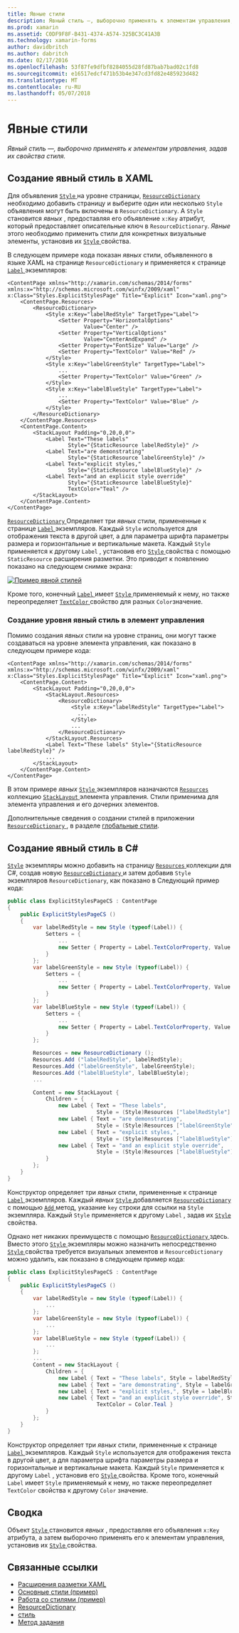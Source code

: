 ```yaml
---
title: Явные стили
description: Явный стиль —, выборочно применять к элементам управления, задав их свойства стиля.
ms.prod: xamarin
ms.assetid: C0DF9F8F-B431-4374-A574-325BC3C41A3B
ms.technology: xamarin-forms
author: davidbritch
ms.author: dabritch
ms.date: 02/17/2016
ms.openlocfilehash: 53f87fe9dfbf8284055d28fd87bab7bad02c1fd8
ms.sourcegitcommit: e16517edcf471b53b4e347cd3fd82e485923d482
ms.translationtype: MT
ms.contentlocale: ru-RU
ms.lasthandoff: 05/07/2018
---
```

# <a name="explicit-styles"></a>Явные стили

_Явный стиль —, выборочно применять к элементам управления, задав их свойства стиля._

## <a name="creating-an-explicit-style-in-xaml"></a>Создание явный стиль в XAML

Для объявления [ `Style` ](https://developer.xamarin.com/api/type/Xamarin.Forms.Style/) на уровне страницы, [ `ResourceDictionary` ](https://developer.xamarin.com/api/type/Xamarin.Forms.ResourceDictionary/) необходимо добавить страницу и выберите один или несколько `Style` объявления могут быть включены в `ResourceDictionary`. A `Style` становится *явных* , предоставляя его объявление `x:Key` атрибут, который предоставляет описательные ключ в `ResourceDictionary`. *Явные* этого необходимо применить стили для конкретных визуальные элементы, установив их [ `Style` ](https://developer.xamarin.com/api/property/Xamarin.Forms.VisualElement.Style/) свойства.

В следующем примере кода показан *явных* стили, объявленного в языке XAML на странице `ResourceDictionary` и применяется к странице [ `Label` ](https://developer.xamarin.com/api/type/Xamarin.Forms.Label/) экземпляров:

```xaml
<ContentPage xmlns="http://xamarin.com/schemas/2014/forms" xmlns:x="http://schemas.microsoft.com/winfx/2009/xaml" x:Class="Styles.ExplicitStylesPage" Title="Explicit" Icon="xaml.png">
    <ContentPage.Resources>
        <ResourceDictionary>
            <Style x:Key="labelRedStyle" TargetType="Label">
                <Setter Property="HorizontalOptions"
                        Value="Center" />
                <Setter Property="VerticalOptions"
                        Value="CenterAndExpand" />
                <Setter Property="FontSize" Value="Large" />
                <Setter Property="TextColor" Value="Red" />
            </Style>
            <Style x:Key="labelGreenStyle" TargetType="Label">
                ...
                <Setter Property="TextColor" Value="Green" />
            </Style>
            <Style x:Key="labelBlueStyle" TargetType="Label">
                ...
                <Setter Property="TextColor" Value="Blue" />
            </Style>
        </ResourceDictionary>
    </ContentPage.Resources>
    <ContentPage.Content>
        <StackLayout Padding="0,20,0,0">
            <Label Text="These labels"
                   Style="{StaticResource labelRedStyle}" />
            <Label Text="are demonstrating"
                   Style="{StaticResource labelGreenStyle}" />
            <Label Text="explicit styles,"
                   Style="{StaticResource labelBlueStyle}" />
            <Label Text="and an explicit style override"
                   Style="{StaticResource labelBlueStyle}"
                   TextColor="Teal" />
        </StackLayout>
    </ContentPage.Content>
</ContentPage>
```

[ `ResourceDictionary` ](https://developer.xamarin.com/api/type/Xamarin.Forms.ResourceDictionary/) Определяет три *явных* стили, примененные к странице [ `Label` ](https://developer.xamarin.com/api/type/Xamarin.Forms.Label/) экземпляров. Каждый `Style` используется для отображения текста в другой цвет, а для параметра шрифта параметры размера и горизонтальные и вертикальные макета. Каждый `Style` применяется к другому `Label` , установив его [ `Style` ](https://developer.xamarin.com/api/property/Xamarin.Forms.VisualElement.Style/) свойства с помощью `StaticResource` расширения разметки. Это приводит к появлению показано на следующем снимке экрана:

[![](explicit-images/explicit-styles.png "Пример явной стилей")](explicit-images/explicit-styles-large.png#lightbox "Пример явной стилей")

Кроме того, конечный [ `Label` ](https://developer.xamarin.com/api/type/Xamarin.Forms.Label/) имеет [ `Style` ](https://developer.xamarin.com/api/type/Xamarin.Forms.Style/) применяемый к нему, но также переопределяет [ `TextColor` ](https://developer.xamarin.com/api/property/Xamarin.Forms.Label.TextColor/) свойство для разных `Color`значение.

### <a name="creating-an-explicit-style-at-the-control-level"></a>Создание уровня явный стиль в элемент управления

Помимо создания *явных* стили на уровне страниц, они могут также создаваться на уровне элемента управления, как показано в следующем примере кода:

```xaml
<ContentPage xmlns="http://xamarin.com/schemas/2014/forms" xmlns:x="http://schemas.microsoft.com/winfx/2009/xaml" x:Class="Styles.ExplicitStylesPage" Title="Explicit" Icon="xaml.png">
    <ContentPage.Content>
        <StackLayout Padding="0,20,0,0">
            <StackLayout.Resources>
                <ResourceDictionary>
                    <Style x:Key="labelRedStyle" TargetType="Label">
                      ...
                    </Style>
                    ...
                </ResourceDictionary>
            </StackLayout.Resources>
            <Label Text="These labels" Style="{StaticResource labelRedStyle}" />
            ...
        </StackLayout>
    </ContentPage.Content>
</ContentPage>
```

В этом примере *явных* [ `Style` ](https://developer.xamarin.com/api/type/Xamarin.Forms.Style/) экземпляров назначаются [ `Resources` ](https://developer.xamarin.com/api/property/Xamarin.Forms.VisualElement.Resources/) коллекцию [ `StackLayout` ](https://developer.xamarin.com/api/type/Xamarin.Forms.StackLayout/) элемента управления. Стили применима для элемента управления и его дочерних элементов.

Дополнительные сведения о создании стилей в приложении [ `ResourceDictionary` ](https://developer.xamarin.com/api/type/Xamarin.Forms.ResourceDictionary/), в разделе [глобальные стили](~/xamarin-forms/user-interface/styles/application.md).

## <a name="creating-an-explicit-style-in-c35"></a>Создание явный стиль в C&#35;

[`Style`](https://developer.xamarin.com/api/type/Xamarin.Forms.Style/) экземпляры можно добавить на страницу [ `Resources` ](https://developer.xamarin.com/api/property/Xamarin.Forms.VisualElement.Resources/) коллекции для C#, создав новую [ `ResourceDictionary` ](https://developer.xamarin.com/api/type/Xamarin.Forms.ResourceDictionary/)и затем добавив `Style` экземпляров `ResourceDictionary`, как показано в Следующий пример кода:

```csharp
public class ExplicitStylesPageCS : ContentPage
{
    public ExplicitStylesPageCS ()
    {
        var labelRedStyle = new Style (typeof(Label)) {
            Setters = {
                ...
                new Setter { Property = Label.TextColorProperty, Value = Color.Red  }
            }
        };
        var labelGreenStyle = new Style (typeof(Label)) {
            Setters = {
                ...
                new Setter { Property = Label.TextColorProperty, Value = Color.Green }
            }
        };
        var labelBlueStyle = new Style (typeof(Label)) {
            Setters = {
                ...
                new Setter { Property = Label.TextColorProperty, Value = Color.Blue }
            }
        };

        Resources = new ResourceDictionary ();
        Resources.Add ("labelRedStyle", labelRedStyle);
        Resources.Add ("labelGreenStyle", labelGreenStyle);
        Resources.Add ("labelBlueStyle", labelBlueStyle);
        ...

        Content = new StackLayout {
            Children = {
                new Label { Text = "These labels",
                            Style = (Style)Resources ["labelRedStyle"] },
                new Label { Text = "are demonstrating",
                            Style = (Style)Resources ["labelGreenStyle"] },
                new Label { Text = "explicit styles,",
                            Style = (Style)Resources ["labelBlueStyle"] },
                new Label { Text = "and an explicit style override",
                            Style = (Style)Resources ["labelBlueStyle"], TextColor = Color.Teal }
            }
        };
    }
}
```

Конструктор определяет три *явных* стили, примененные к странице [ `Label` ](https://developer.xamarin.com/api/type/Xamarin.Forms.Label/) экземпляров. Каждый *явных* [ `Style` ](https://developer.xamarin.com/api/type/Xamarin.Forms.Style/) добавляется [ `ResourceDictionary` ](https://developer.xamarin.com/api/type/Xamarin.Forms.ResourceDictionary/) с помощью [ `Add` ](https://developer.xamarin.com/api/member/Xamarin.Forms.ResourceDictionary.Add/p/System.String/System.Object/) метод, указание `key` строки для ссылки на `Style` экземпляра. Каждый `Style` применяется к другому `Label` , задав их [ `Style` ](https://developer.xamarin.com/api/property/Xamarin.Forms.VisualElement.Style/) свойства.

Однако нет никаких преимуществ с помощью [ `ResourceDictionary` ](https://developer.xamarin.com/api/type/Xamarin.Forms.ResourceDictionary/) здесь. Вместо этого [ `Style` ](https://developer.xamarin.com/api/type/Xamarin.Forms.Style/) экземпляры можно назначить непосредственно [ `Style` ](https://developer.xamarin.com/api/property/Xamarin.Forms.VisualElement.Style/) свойства требуется визуальных элементов и `ResourceDictionary` можно удалить, как показано в следующем пример кода:

```csharp
public class ExplicitStylesPageCS : ContentPage
{
    public ExplicitStylesPageCS ()
    {
        var labelRedStyle = new Style (typeof(Label)) {
            ...
        };
        var labelGreenStyle = new Style (typeof(Label)) {
            ...
        };
        var labelBlueStyle = new Style (typeof(Label)) {
            ...
        };
        ...
        Content = new StackLayout {
            Children = {
                new Label { Text = "These labels", Style = labelRedStyle },
                new Label { Text = "are demonstrating", Style = labelGreenStyle },
                new Label { Text = "explicit styles,", Style = labelBlueStyle },
                new Label { Text = "and an explicit style override", Style = labelBlueStyle,
                            TextColor = Color.Teal }
            }
        };
    }
}
```

Конструктор определяет три *явных* стили, примененные к странице [ `Label` ](https://developer.xamarin.com/api/type/Xamarin.Forms.Label/) экземпляров. Каждый `Style` используется для отображения текста в другой цвет, а для параметра шрифта параметры размера и горизонтальные и вертикальные макета. Каждый `Style` применяется к другому `Label` , установив его [ `Style` ](https://developer.xamarin.com/api/property/Xamarin.Forms.VisualElement.Style/) свойства. Кроме того, конечный `Label` имеет `Style` применяемый к нему, но также переопределяет `TextColor` свойства к другому `Color` значение.

## <a name="summary"></a>Сводка

Объект [ `Style` ](https://developer.xamarin.com/api/type/Xamarin.Forms.Style/) становится *явных* , предоставляя его объявления `x:Key` атрибута, а затем выборочно применять его к элементам управления, установив их [ `Style` ](https://developer.xamarin.com/api/property/Xamarin.Forms.VisualElement.Style/) свойства.



## <a name="related-links"></a>Связанные ссылки

- [Расширения разметки XAML](~/xamarin-forms/xaml/xaml-basics/xaml-markup-extensions.md)
- [Основные стили (пример)](https://developer.xamarin.com/samples/xamarin-forms/UserInterface/Styles/BasicStyles/)
- [Работа со стилями (пример)](https://developer.xamarin.com/samples/xamarin-forms/WorkingWithStyles/)
- [ResourceDictionary](https://developer.xamarin.com/api/type/Xamarin.Forms.ResourceDictionary/)
- [стиль](https://developer.xamarin.com/api/type/Xamarin.Forms.Style/)
- [Метод задания](https://developer.xamarin.com/api/type/Xamarin.Forms.Setter/)
